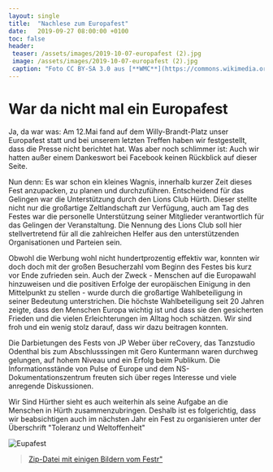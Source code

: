 ```yaml
---
layout: single
title:  "Nachlese zum Europafest"
date:   2019-09-27 08:00:00 +0100
toc: false
header:
 teaser: /assets/images/2019-10-07-europafest (2).jpg
 image: /assets/images/2019-10-07-europafest (2).jpg
 caption: "Foto CC BY-SA 3.0 aus [**WMC**](https://commons.wikimedia.org/wiki/Book#/media/File:Old_book_bindings.jpg)"
---
```

# War da nicht mal ein Europafest

Ja, da war was: Am 12.Mai fand auf dem Willy-Brandt-Platz unser Europafest statt und bei unserem letzten Treffen 
haben wir festgestellt, dass die Presse nicht berichtet hat. Was aber noch schlimmer ist: Auch wir hatten außer 
einem Dankeswort bei Facebook keinen Rückblick auf dieser Seite.

Nun denn: Es war schon ein kleines Wagnis, innerhalb kurzer Zeit dieses Fest anzupacken, zu planen und durchzuführen. 
Entscheidend für das Gelingen war die Unterstützung durch den Lions Club Hürth. Dieser stellte nicht nur die großartige 
Zeltlandschaft zur Verfügung, auch am Tag des Festes war die personelle Unterstützung seiner Mitglieder verantwortlich 
für das Gelingen der Veranstaltung. Die Nennung des Lions Club soll hier stellvertretend für all die zahlreichen Helfer 
aus den unterstützenden Organisationen und Parteien sein.

Obwohl die Werbung wohl nicht hundertprozentig effektiv war, konnten wir doch doch mit der großen Besucherzahl vom 
Beginn des Festes bis kurz vor Ende zufrieden sein. Auch der Zweck - Menschen auf die Europawahl hinzuweisen und die 
positiven Erfolge der europäischen Einigung in den Mittelpunkt zu stellen - wurde durch die großartige Wahlbeteiligung 
in seiner Bedeutung unterstrichen. Die höchste Wahlbeteiligung seit 20 Jahren zeigte, dass den Menschen Europa wichtig ist 
und dass sie den gesicherten Frieden und die vielen Erleichterungen im Alltag hoch schätzen. Wir sind froh und ein wenig 
stolz darauf, dass wir dazu beitragen konnten.

Die Darbietungen des Fests von JP Weber über reCovery, das Tanzstudio Odenthal bis zum Abschlusssingen mit Gero 
Kuntermann waren durchweg gelungen, auf hohem Niveau und ein Erfolg beim Publikum. Die Informationsstände von 
Pulse of Europe und dem NS-Dokumentationszentrum freuten sich über reges Interesse und viele anregende Diskussionen.

Wir Sind Hürther sieht es auch weiterhin als seine Aufgabe an die Menschen in Hürth zusammenzubringen. 
Deshalb ist es folgerichtig, dass wir beabsichtigen auch im nächsten Jahr ein Fest zu organisieren unter der 
Überschrift "Toleranz und Weltoffenheit"

![Eupafest](/assets/images/2019-10-03-FotoLesungÖzdemir.jpg)

> [Zip-Datei mit einigen Bildern vom Festr"](/assets/images/Europafest.zip)

